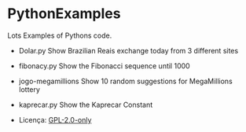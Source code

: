 # PythonExamples

Lots Examples of Pythons code.


- Dolar.py            Show Brazilian Reais exchange today from 3 different sites
- fibonacy.py         Show the Fibonacci sequence until 1000
- jogo-megamillions   Show 10 random suggestions for MegaMillions lottery
- kaprecar.py         Show the Kaprecar Constant

- Licença: [GPL-2.0-only](https://spdx.org/licenses/GPL-2.0-only.html)

